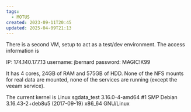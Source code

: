 ```yaml
---
tags:
  - MOTUS
created: 2023-09-11T20:45
updated: 2025-04-09T21:13
---
```


There is a second VM, setup to act as a test/dev environment. The access information is

IP: 174.140.177.13
username: jbernard
password: MAGIC!K99

It has 4 cores, 24GB of RAM and 575GB of HDD. None of the NFS mounts for real data are mounted, none of the services are running (except the veeam service).

The current kernel is
Linux sgdata_test 3.16.0-4-amd64 #1 SMP Debian 3.16.43-2+deb8u5 (2017-09-19) x86_64 GNU/Linux